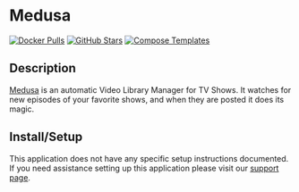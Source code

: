 # Medusa

[![Docker Pulls](https://img.shields.io/docker/pulls/linuxserver/medusa?style=flat-square&color=607D8B&label=docker%20pulls&logo=docker)](https://hub.docker.com/r/linuxserver/medusa)
[![GitHub Stars](https://img.shields.io/github/stars/linuxserver/docker-medusa?style=flat-square&color=607D8B&label=github%20stars&logo=github)](https://github.com/linuxserver/docker-medusa)
[![Compose Templates](https://img.shields.io/static/v1?style=flat-square&color=607D8B&label=compose&message=templates)](https://github.com/GhostWriters/DockSTARTer/tree/master/compose/.apps/medusa)

## Description

[Medusa](https://pymedusa.com/) is an automatic Video Library Manager for TV
Shows. It watches for new episodes of your favorite shows, and when they are
posted it does its magic.

## Install/Setup

This application does not have any specific setup instructions documented. If
you need assistance setting up this application please visit our
[support page](https://dockstarter.com/basics/support/).
